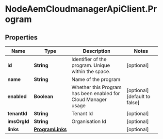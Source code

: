 # NodeAemCloudmanagerApiClient.Program

## Properties

Name | Type | Description | Notes
------------ | ------------- | ------------- | -------------
**id** | **String** | Identifier of the program. Unique within the space. | [optional] 
**name** | **String** | Name of the program | 
**enabled** | **Boolean** | Whether this Program has been enabled for Cloud Manager usage | [optional] [default to false]
**tenantId** | **String** | Tenant Id | [optional] 
**imsOrgId** | **String** | Organisation Id | [optional] 
**links** | [**ProgramLinks**](ProgramLinks.md) |  | [optional] 



